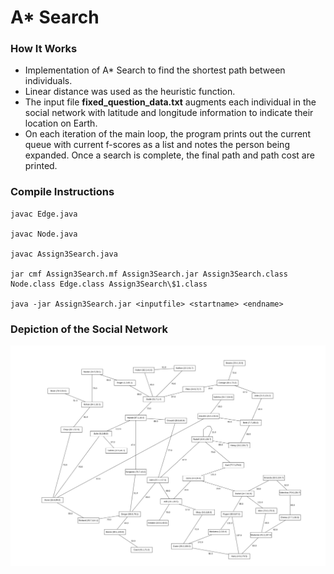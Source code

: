 # A* Search

### How It Works
* Implementation of A* Search to find the shortest path between individuals.
* Linear distance was used as the heuristic function.
* The input file **fixed_question_data.txt** augments each individual in the social network with latitude and longitude information to indicate their location on Earth.
* On each iteration of the main loop, the program prints out the current queue with current f-scores as a list and notes the person being expanded. Once a search is complete, the final path and path cost are printed.

### Compile Instructions

    javac Edge.java

    javac Node.java

    javac Assign3Search.java

    jar cmf Assign3Search.mf Assign3Search.jar Assign3Search.class Node.class Edge.class Assign3Search\$1.class

    java -jar Assign3Search.jar <inputfile> <startname> <endname>

### Depiction of the Social Network
![social network](https://github.com/soumyargade/aStarSearch/blob/main/socialnetwork.png)

